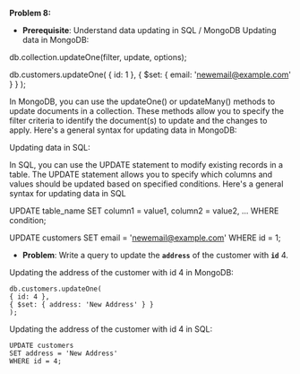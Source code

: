 **Problem 8:**

- **Prerequisite**: Understand data updating in SQL / MongoDB
Updating data in MongoDB:

db.collection.updateOne(filter, update, options);

db.customers.updateOne(
  { id: 1 },
  { $set: { email: 'newemail@example.com' } }
);

In MongoDB, you can use the updateOne() or updateMany() methods to update documents in a collection. These methods allow you to specify the filter criteria to identify the document(s) to update and the changes to apply. Here's a general syntax for updating data in MongoDB:

Updating data in SQL:

In SQL, you can use the UPDATE statement to modify existing records in a table. The UPDATE statement allows you to specify which columns and values should be updated based on specified conditions. Here's a general syntax for updating data in SQL

UPDATE table_name
SET column1 = value1, column2 = value2, ...
WHERE condition;

UPDATE customers
SET email = 'newemail@example.com'
WHERE id = 1;



- **Problem**: Write a query to update the **`address`** of the customer with **`id`** 4.

Updating the address of the customer with id 4 in MongoDB:

    db.customers.updateOne(
    { id: 4 },
    { $set: { address: 'New Address' } }
    );

Updating the address of the customer with id 4 in SQL:

    UPDATE customers
    SET address = 'New Address'
    WHERE id = 4;
